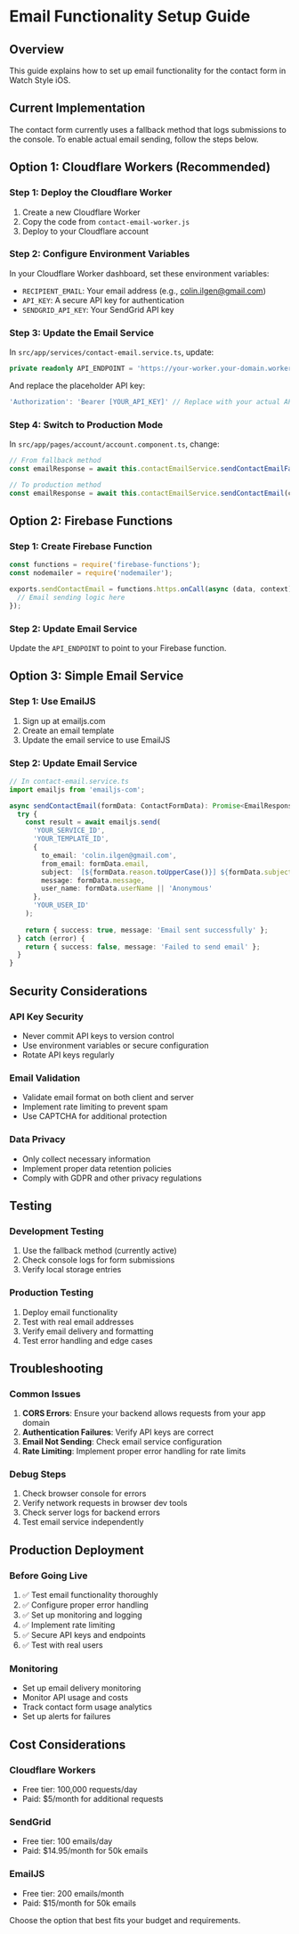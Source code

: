 # Email Functionality Setup Guide

## Overview
This guide explains how to set up email functionality for the contact form in Watch Style iOS.

## Current Implementation
The contact form currently uses a fallback method that logs submissions to the console. To enable actual email sending, follow the steps below.

## Option 1: Cloudflare Workers (Recommended)

### Step 1: Deploy the Cloudflare Worker
1. Create a new Cloudflare Worker
2. Copy the code from `contact-email-worker.js`
3. Deploy to your Cloudflare account

### Step 2: Configure Environment Variables
In your Cloudflare Worker dashboard, set these environment variables:
- `RECIPIENT_EMAIL`: Your email address (e.g., colin.ilgen@gmail.com)
- `API_KEY`: A secure API key for authentication
- `SENDGRID_API_KEY`: Your SendGrid API key

### Step 3: Update the Email Service
In `src/app/services/contact-email.service.ts`, update:
```typescript
private readonly API_ENDPOINT = 'https://your-worker.your-domain.workers.dev/contact';
```

And replace the placeholder API key:
```typescript
'Authorization': 'Bearer [YOUR_API_KEY]' // Replace with your actual API key
```

### Step 4: Switch to Production Mode
In `src/app/pages/account/account.component.ts`, change:
```typescript
// From fallback method
const emailResponse = await this.contactEmailService.sendContactEmailFallback(contactData);

// To production method
const emailResponse = await this.contactEmailService.sendContactEmail(contactData);
```

## Option 2: Firebase Functions

### Step 1: Create Firebase Function
```javascript
const functions = require('firebase-functions');
const nodemailer = require('nodemailer');

exports.sendContactEmail = functions.https.onCall(async (data, context) => {
  // Email sending logic here
});
```

### Step 2: Update Email Service
Update the `API_ENDPOINT` to point to your Firebase function.

## Option 3: Simple Email Service

### Step 1: Use EmailJS
1. Sign up at emailjs.com
2. Create an email template
3. Update the email service to use EmailJS

### Step 2: Update Email Service
```typescript
// In contact-email.service.ts
import emailjs from 'emailjs-com';

async sendContactEmail(formData: ContactFormData): Promise<EmailResponse> {
  try {
    const result = await emailjs.send(
      'YOUR_SERVICE_ID',
      'YOUR_TEMPLATE_ID',
      {
        to_email: 'colin.ilgen@gmail.com',
        from_email: formData.email,
        subject: `[${formData.reason.toUpperCase()}] ${formData.subject}`,
        message: formData.message,
        user_name: formData.userName || 'Anonymous'
      },
      'YOUR_USER_ID'
    );
    
    return { success: true, message: 'Email sent successfully' };
  } catch (error) {
    return { success: false, message: 'Failed to send email' };
  }
}
```

## Security Considerations

### API Key Security
- Never commit API keys to version control
- Use environment variables or secure configuration
- Rotate API keys regularly

### Email Validation
- Validate email format on both client and server
- Implement rate limiting to prevent spam
- Use CAPTCHA for additional protection

### Data Privacy
- Only collect necessary information
- Implement proper data retention policies
- Comply with GDPR and other privacy regulations

## Testing

### Development Testing
1. Use the fallback method (currently active)
2. Check console logs for form submissions
3. Verify local storage entries

### Production Testing
1. Deploy email functionality
2. Test with real email addresses
3. Verify email delivery and formatting
4. Test error handling and edge cases

## Troubleshooting

### Common Issues
1. **CORS Errors**: Ensure your backend allows requests from your app domain
2. **Authentication Failures**: Verify API keys are correct
3. **Email Not Sending**: Check email service configuration
4. **Rate Limiting**: Implement proper error handling for rate limits

### Debug Steps
1. Check browser console for errors
2. Verify network requests in browser dev tools
3. Check server logs for backend errors
4. Test email service independently

## Production Deployment

### Before Going Live
1. ✅ Test email functionality thoroughly
2. ✅ Configure proper error handling
3. ✅ Set up monitoring and logging
4. ✅ Implement rate limiting
5. ✅ Secure API keys and endpoints
6. ✅ Test with real users

### Monitoring
- Set up email delivery monitoring
- Monitor API usage and costs
- Track contact form usage analytics
- Set up alerts for failures

## Cost Considerations

### Cloudflare Workers
- Free tier: 100,000 requests/day
- Paid: $5/month for additional requests

### SendGrid
- Free tier: 100 emails/day
- Paid: $14.95/month for 50k emails

### EmailJS
- Free tier: 200 emails/month
- Paid: $15/month for 50k emails

Choose the option that best fits your budget and requirements. 